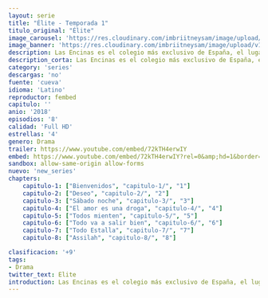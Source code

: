 ```yaml
---
layout: serie
title: "Élite - Temporada 1"
titulo_original: "Élite"
image_carousel: 'https://res.cloudinary.com/imbriitneysam/image/upload/v1546279805/elite-poster-min.jpg'
image_banner: 'https://res.cloudinary.com/imbriitneysam/image/upload/v1546279806/elite-banner-min.jpg'
description: Las Encinas es el colegio más exclusivo de España, el lugar donde estudian los hijos de la élite y donde acaban de ser admitidos tres jóvenes de clase baja, procedentes de un colegio público en ruinas.
description_corta: Las Encinas es el colegio más exclusivo de España, el lugar donde estudian los hijos de la élite y donde acaban de ser admitidos tres jóvenes de clase baja, procedentes de un colegio público en ruinas.
category: 'series'
descargas: 'no'
fuente: 'cueva'
idioma: 'Latino'
reproductor: fembed
capitulo: ''
anio: '2018'
episodios: '8'
calidad: 'Full HD'
estrellas: '4'
genero: Drama
trailer: https://www.youtube.com/embed/72kTH4erwIY
embed: https://www.youtube.com/embed/72kTH4erwIY?rel=0&amp;hd=1&border=0&wmode=opaque&enablejsapi=1&modestbranding=1&controls=1&showinfo=1
sandbox: allow-same-origin allow-forms 
nuevo: 'new_series'
chapters:
    capitulo-1: ["Bienvenidos", "capitulo-1/", "1"]
    capitulo-2: ["Deseo", "capitulo-2/", "2"]
    capitulo-3: ["Sábado noche", "capitulo-3/", "3"]
    capitulo-4: ["El amor es una droga", "capitulo-4/", "4"]
    capitulo-5: ["Todos mienten", "capitulo-5/", "5"]
    capitulo-6: ["Todo va a salir bien", "capitulo-6/", "6"]
    capitulo-7: ["Todo Estalla", "capitulo-7/", "7"]
    capitulo-8: ["Assilah", "capitulo-8/", "8"]

clasificacion: '+9'
tags:
- Drama
twitter_text: Elite
introduction: Las Encinas es el colegio más exclusivo de España, el lugar donde estudian los hijos de la élite y donde acaban de ser admitidos tres jóvenes de clase baja, procedentes de un colegio público en ruinas.
---
```












